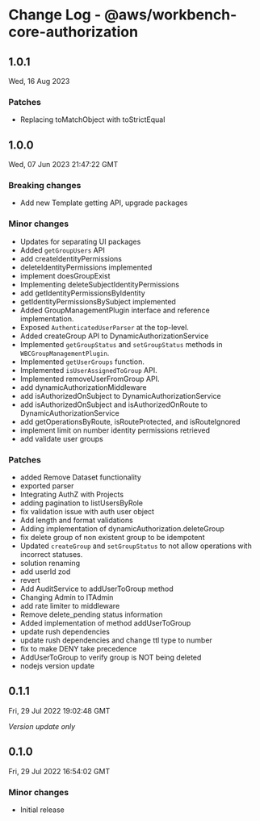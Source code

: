 # Change Log - @aws/workbench-core-authorization

## 1.0.1
Wed, 16 Aug 2023

### Patches

- Replacing toMatchObject with toStrictEqual

## 1.0.0
Wed, 07 Jun 2023 21:47:22 GMT

### Breaking changes

- Add new Template getting API, upgrade packages

### Minor changes

- Updates for separating UI packages
- Added `getGroupUsers` API
- add createIdentityPermissions
- deleteIdentityPermissions implemented
- implement doesGroupExist
- Implementing deleteSubjectIdentityPermissions
- add getIdentityPermissionsByIdentity
- getIdentityPermissionsBySubject implemented
- Added GroupManagementPlugin interface and reference implementation.
- Exposed `AuthenticatedUserParser` at the top-level.
- Added createGroup API to DynamicAuthorizationService
- Implemented `getGroupStatus` and `setGroupStatus` methods in `WBCGroupManagementPlugin`.
- Implemented `getUserGroups` function.
- Implemented `isUserAssignedToGroup` API.
- Implemented removeUserFromGroup API.
- add dynamicAuthorizationMiddleware
- add isAuthorizedOnSubject to DynamicAuthorizationService
- add isAuthorizedOnSubject and isAuthorizedOnRoute to DynamicAuthorizationService
- add getOperationsByRoute, isRouteProtected, and isRouteIgnored
- implement limit on number identity permissions retrieved
- add validate user groups

### Patches

- added Remove Dataset functionality
- exported parser
- Integrating AuthZ with Projects
- adding pagination to listUsersByRole
- fix validation issue with auth user object
- Add length and format validations
- Adding implementation of dynamicAuthorization.deleteGroup
- fix delete group of non existent group to be idempotent
- Updated `createGroup` and `setGroupStatus` to not allow operations with incorrect statuses.
- solution renaming
- add userId zod
- revert
- Add AuditService to addUserToGroup method
- Changing Admin to ITAdmin
- add rate limiter to middleware
- Remove delete_pending status information
- Added implementation of method addUserToGroup
- update rush dependencies
- update rush dependencies and change ttl type to number
- fix to make DENY take precedence
- AddUserToGroup to verify group is NOT being deleted
- nodejs version update

## 0.1.1
Fri, 29 Jul 2022 19:02:48 GMT

_Version update only_

## 0.1.0
Fri, 29 Jul 2022 16:54:02 GMT

### Minor changes

- Initial release


